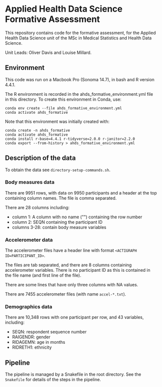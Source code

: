 # Applied Health Data Science Formative Assessment

This repository contains code for the formative assessment, for the Applied Health Data Science unit of the MSc in Medical Statistics and Health Data Science.

Unit Leads: Oliver Davis and Louise Millard.

## Environment

This code was run on a Macbook Pro (Sonoma 14.7), in bash and R version 4.4.1.

The R environment is recorded in the ahds_formative_environment.yml file in this directory. To create this environment in Conda, use:

```
conda env create --file ahds_formative_environment.yml
conda activate ahds_formative
```

Note that this environment was initially created with:

```
conda create -n ahds_formative
conda activate ahds_formative
conda install r-base=4.4.1 r-tidyverse=2.0.0 r-janitor=2.2.0
conda export --from-history > ahds_formative_environment.yml
```

## Description of the data

To obtain the data see `directory-setup-commands.sh`.

### Body measures data

There are 9951 rows, with data on 9950 participants and a header at the top containing column names. The file is comma separated.

There are 28 columns including:
- column 1: A column with no name ("") containing the row number
- column 2: SEQN containing the participant ID
- columns 3-28: contain body measure variables


### Accelerometer data

The accelerometer files have a header line with format `<ACTIGRAPH ID=PARTICIPANT_ID>`.

The files are tab separated, and there are 8 columns containing accelerometer variables. There is no participant ID as this is contained in the file name (and first line of the file).

There are some lines that have only three columns with NA values.

There are 7455 accelerometer files (with name `accel-*.txt`).


### Demographics data

There are 10,348 rows with one participant per row, and 43 variables, including:

- SEQN: respondent sequence number
- RAIGENDR: gender
- RIDAGEMN: age in months
- RIDRETH1: ethnicity


## Pipeline

The pipeline is managed by a Snakefile in the root directory. See the `Snakefile` for details of the steps in the pipeline.


